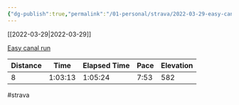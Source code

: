 ```yaml
---
{"dg-publish":true,"permalink":"/01-personal/strava/2022-03-29-easy-canal-run/"}
---
```



[[2022-03-29\|2022-03-29]]

[Easy canal run](https://www.strava.com/activities/6904552511)

| Distance | Time    | Elapsed Time | Pace | Elevation |
| -------- | ------- | ------------ | ---- | --------- |
| 8        | 1:03:13 | 1:05:24      | 7:53 | 582       |




#strava
